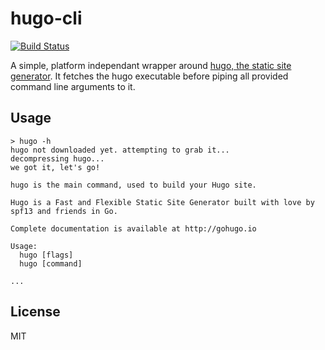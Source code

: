 # hugo-cli

[![Build Status](https://travis-ci.org/nikku/hugo-cli.svg?branch=master)](https://travis-ci.org/nikku/hugo-cli)

A simple, platform independant wrapper around [hugo, the static site generator](http://gohugo.io). It fetches the hugo executable before piping all provided command line arguments to it.


## Usage

```
> hugo -h
hugo not downloaded yet. attempting to grab it...
decompressing hugo...
we got it, let's go!

hugo is the main command, used to build your Hugo site.

Hugo is a Fast and Flexible Static Site Generator built with love by spf13 and friends in Go.

Complete documentation is available at http://gohugo.io

Usage:
  hugo [flags]
  hugo [command]

...
```


## License

MIT
